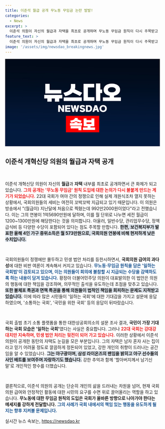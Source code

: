 ```yaml
---
title: 이준석 월급 공개 무노동 무임금 논란 발발!
categories:
  - News
excerpt: >
  이준석 의원이 자신의 월급과 자택을 최초로 공개하며 무노동 무임금 원칙이 다시 주목받고 있다. 국회 정쟁 속에서도 꼬박꼬박 지급되는 세비에 대한 비판이 커지는 가운데, 그가 밝힌 월급과 생활상이 화제가 되고 있다.
feature_text: >
  이준석 의원이 자신의 월급과 자택을 최초로 공개하며 무노동 무임금 원칙이 다시 주목받고 있다. 국회 정쟁 속에서도 꼬박꼬박 지급되는 세비에 대한 비판이 커지는 가운데, 그가 밝힌 월급과 생활상이 화제가 되고 있다.
image: '/assets/img/newsdao_breakingnews.jpg'
---
```


<p><img src="/assets/img/newsdao_breakingnews.jpg" alt="implanttips 속보" /></p>

<h2 data-ke-size="size26">이준석 개혁신당 의원의 월급과 자택 공개</h2>

<p data-ke-size="size16">&nbsp;</p>

<p>이준석 개혁신당 의원이 자신의 <b>월급</b>과 <b>자택</b> 내부를 최초로 공개하면서 큰 화제가 되고 있습니다. <b><span style="color: #ee2323;">그의 공개는 '무노동 무임금' 원칙 도입에 대한 논의가 다시 불붙게 만드는 계기가 되었습니다.</span></b> 22대 국회가 여야 간의 정쟁으로 인해 실제 개원식조차 열지 못하는 상황에서, 국회의원들의 세비는 여전히 꼬박꼬박 지급되고 있기 때문입니다. 이 의원은 방송에서 "(월급이) 지난달에 처음으로 찍혔는데 992만2000원이었다"라고 전했습니다. 이는 그의 연봉이 1억5690만원에 달하며, 이를 월 단위로 나누면 세전 월급이 1200~1300만원에 해당한다는 것을 의미합니다. 아울러, 일반수당, 관리업무수당, 정액급식비 등 다양한 수당이 포함되어 있다는 점도 주목할 만합니다. <b><span style="background-color: #21538527;">한편, 보건복지부가 발표한 올해 4인 가구 중위소득은 월 573만원으로, 국회의원 연봉에 비해 현저하게 낮은 수치입니다.</span></b></p>

<p data-ke-size="size16">&nbsp;</p>

<p>국회의원들이 정쟁에만 몰두하고 민생 법안 처리를 등한시하면서, <b>국회의원 급여의 과다성</b>에 대한 비판 여론이 계속해서 커지고 있습니다. <b><span style="color: #1a5490;">무노동·무임금 원칙을 담은 '일하는 국회법'이 검토되고 있으며, 이는 의원들이 회의에 불참할 시 지급되는 수당을 감액하도록 하는 내용이 담겨 있습니다.</span></b> 황정아 더불어민주당 의원이 대표발의한 이 법안은 의원의 행동에 대한 책임을 강조하며, 의무적인 출석을 유도하는데 초점을 맞추고 있습니다. <b><span style="background-color: #21538527;">또한 불체포 특권과 면책 특권을 통해 의원들이 법적인 책임을 회피하는 문제도 지적받고 있습니다.</span></b> 이에 따라 많은 시민들이 '일하는 국회'에 대한 기대감을 가지고 설문에 응답하였으며, '소통하는 국회', '국민을 위한 국회' 등의 응답이 뒤따랐습니다.</p>

<p data-ke-size="size16">&nbsp;</p>

<p>국회 출범 초기 소통 플랫폼을 통한 대한상공회의소의 설문 조사 결과, <b>국민이 가장 기대하는 국회 모습은 '일하는 국회'</b>였다는 사실은 중요합니다. 그러나 <b><span style="color: #ee2323;">22대 국회는 강대강 대치만 지속하며, 민생 법안 처리는 뒷전이 되어 가고 있습니다.</span></b>  이러한 상황에서 이준석 의원이 공개한 동탄의 자택도 눈길을 모은 부분입니다. 그의 자택은 남자 혼자 사는 집이라고 믿기 어려울 정도로 깔끔하게 정돈되어 있었고, 강한 개인의 취향이 드러나는 공간임을 알 수 있었습니다. <b><span style="background-color: #21538527;">그는 야구광이며, 삼성 라이온즈의 팬임을 밝히고 야구 선수들의 사인 배트를 보여주며 자랑하기도 했습니다.</span></b> 강한 추억과 함께 '할아버지께서 남기신 말'로 개인적인 향수를 더했습니다.</p>

<p data-ke-size="size16">&nbsp;</p>

<p>결론적으로, 이준석 의원의 공개는 단순히 개인의 삶을 드러내는 차원을 넘어, 현재 국회의원 급여와 안정적인 활동에 대한 시민의 요구를 수면 위로 끌어올리는 역할을 하고 있습니다. <b>무노동에 대한 무임금 원칙의 도입은 국회가 올바른 방향으로 나아가야 한다는 메세지를 강하게 전달합니다.</b> <b><span style="color: #1a5490;">그의 사례가 국회 내에서의 책임 있는 행동을 유도하게 될지는 향후 지켜볼 문제입니다.</span></b></p>
실시간 뉴스 속보는, <a href="https://newsdao.kr" rel="dofollow">https://newsdao.kr</a>


